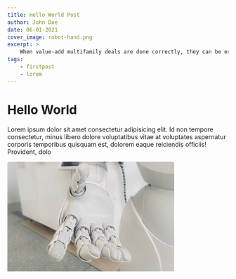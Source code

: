 ```yaml
---
title: Hello World Post
author: John Doe 
date: 06-01-2021
cover_image: robot-hand.png
excerpt: >
    When value-add multifamily deals are done correctly, they can be extremely secure, profitable, and rewarding. However, unfortunately, many investors make a number of key mistakes when they are buying value-add multifamily deals.
tags:
    - firstpost
    - lorem
---
```


# Hello World

Lorem ipsum dolor sit amet consectetur adipisicing elit. Id non tempore consectetur, minus libero dolore voluptatibus vitae at voluptates aspernatur corporis temporibus quisquam est, dolorem eaque reiciendis officiis! Provident, dolo

![Banner image](../public/images/articles/cover/robot-hand.png)
